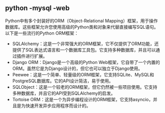 ## python -mysql -web


Python中有多个封装好的ORM（Object-Relational Mapping）框架，用于操作数据库。这些框架允许您使用高级的Python类和对象来代替直接编写SQL语句。以下是一些流行的Python ORM框架：

* SQLAlchemy：这是一个非常强大的ORM框架，它不仅提供了ORM功能，还提供了SQL表达式语言和一个数据库工具包。它支持多种数据库，并且可以通过插件进行扩展。
* Django ORM：Django是一个高级的Python Web框架，它自带了一个内置的ORM。虽然它是为Django设计的，但它也可以独立于Django使用。
* Peewee：这是一个简单、轻量级的ORM框架，它支持SQLite、MySQL和PostgreSQL数据库。它的API设计简洁，易于使用。
* SQLObject：这是一个较老的ORM框架，但它仍然被一些项目使用。它支持多种数据库，并且它的API受到SQLAlchemy的启发。
* Tortoise ORM：这是一个为异步编程设计的ORM框架，它支持asyncio，并且是为快速开发异步应用程序而设计的。